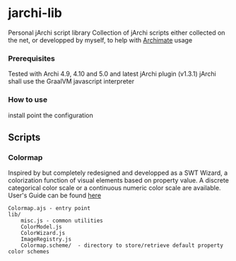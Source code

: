 # jarchi-lib

Personal jArchi script library
Collection of jArchi scripts either collected on the net, or developped by myself, to help with [Archimate](https://www.archimatetool.com/) usage

### Prerequisites
Tested with Archi 4.9, 4.10 and 5.0 and latest jArchi plugin (v1.3.1)
jArchi shall use the GraalVM javascript interpreter 

### How to use
install
point the configuration

## Scripts

### Colormap
Inspired by []() but completely redesigned and developped as a SWT Wizard, a colorization function of visual elements based on property value. 
A discrete categorical color scale or a continuous numeric color scale are available.
User's Guide can be found [here](doc/Colormap.md)

```
Colormap.ajs - entry point
lib/
    misc.js - common utilities
    ColorModel.js 
    ColorWizard.js
    ImageRegistry.js
    Colormap.scheme/  - directory to store/retrieve default property color schemes
```
